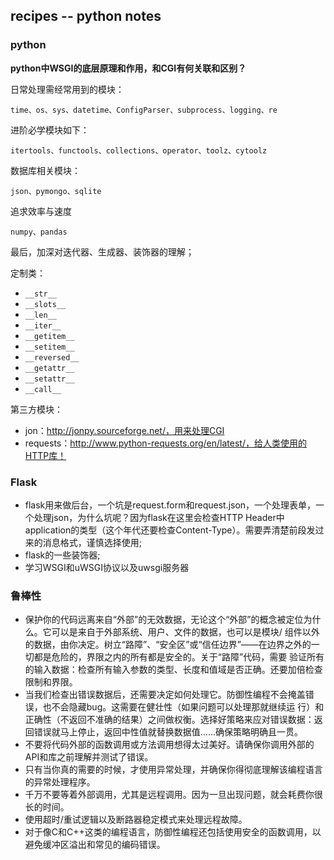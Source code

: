 ## recipes -- python notes
### python
__python中WSGI的底层原理和作用，和CGI有何关联和区别？__

日常处理需经常用到的模块：
```
time、os、sys、datetime、ConfigParser、subprocess、logging、re
```
进阶必学模块如下：
```
itertools、functools、collections、operator、toolz、cytoolz
```
数据库相关模块：
```
json、pymongo、sqlite
```
追求效率与速度
```
numpy、pandas
```
最后，加深对迭代器、生成器、装饰器的理解；

定制类：

 - ```__str__```
 - ```__slots__```
 - ```__len__```
 - ```__iter__```
 - ```__getitem__```
 - ```__setitem__```
 - ```__reversed__```
 - ```__getattr__```
 - ```__setattr__```
 - ```__call__```

第三方模块：
 - jon：http://jonpy.sourceforge.net/，用来处理CGI
 - requests：http://www.python-requests.org/en/latest/，给人类使用的HTTP库！

### Flask
 - flask用来做后台，一个坑是request.form和request.json，一个处理表单，一个处理json，为什么坑呢？因为flask在这里会检查HTTP Header中application的类型（这个年代还要检查Content-Type）。需要弄清楚前段发过来的消息格式，谨慎选择使用;
 - flask的一些装饰器;
 - 学习WSGI和uWSGI协议以及uwsgi服务器

### 鲁棒性
 - 保护你的代码远离来自“外部”的无效数据，无论这个“外部”的概念被定位为什么。它可以是来自于外部系统、用户、文件的数据，也可以是模块/ 组件以外的数据，由你决定。树立“路障”、“安全区”或“信任边界”——在边界之外的一切都是危险的，界限之内的所有都是安全的。关于“路障”代码，需要 验证所有的输入数据：检查所有输入参数的类型、长度和值域是否正确。还要加倍检查限制和界限。
 - 当我们检查出错误数据后，还需要决定如何处理它。防御性编程不会掩盖错误，也不会隐藏bug。这需要在健壮性（如果问题可以处理那就继续运 行）和正确性（不返回不准确的结果）之间做权衡。选择好策略来应对错误数据：返回错误就马上停止，返回中性值就替换数据值……确保策略明确且一贯。
 - 不要将代码外部的函数调用或方法调用想得太过美好。请确保你调用外部的API和库之前理解并测试了错误。
 - 只有当你真的需要的时候，才使用异常处理，并确保你得彻底理解该编程语言的异常处理程序。
 - 千万不要等着外部调用，尤其是远程调用。因为一旦出现问题，就会耗费你很长的时间。
 - 使用超时/重试逻辑以及断路器稳定模式来处理远程故障。
 - 对于像C和C++这类的编程语言，防御性编程还包括使用安全的函数调用，以避免缓冲区溢出和常见的编码错误。
